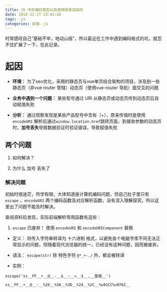 ```yaml
---
title: JS 中的编码类型以及使用场景及踩坑
date: 2018-12-27 13:42:28
tags: -js
categories: 前端--js
---
```


时常感叹自己“基础不牢，地动山摇”，所以最近在工作中遇到编码格式的坑，就忍不住扩展了一下，在此记录。

<!-- more -->

# 起因

* **环境：** 为了seo优化，采用的静态页与vue单页结合架构的项目，涉及到一些静态页（非vue router 管辖）动态页（使用vue-router 导航）面交互的问题

* **业务中遇到一个问题：** 某些型号通过 URI 从静态页或动态页传到动态页后自动赋值失败

* **分析：** 通过观察发现是某些产品型号中含有（+），原来传值时是使用 `encodeURI` 解析后通过`window.location.href`跳转页面，到接收参数的动态页时，**加号丢失**导致数据验证时验证错误，导致赋值失败

## 两个问题

1. 如何解决？

2. 为什么 加号 丢失了

### 解决问题

初始时很迷茫，所学有限，大体知道是计算机编码问题，但自己肚子里只有 `escape` 、`encodeURI` 两个编码函数及对应解析函数，没有深入理解探究，所以这里出了问题不能及时解决。

查阅资料后发现，实际前端解析常用函数有这些：

1. `escape`  已废弃！ 使用 `encodeURI` 和 `encodeURIComponent` 替换

* 定义： 将传入字符串转译为 十六进制 格式，以避免各个电脑字库不同无法正常显示的问题，但随着现代浏览器的统一，已经没有这种问题，因而被废弃。

* 语法： `escape(str)` 除 特色字符 ` @*_+-./ ` 外，都会被转译

* 实例： 

```
escape('ss__FF__+__@__-__&__:__=__$__,__里面__')

ss__FF__+__@__-__%26__%3A__%3D__%24__%2C__%u91CC%u9762__
```

